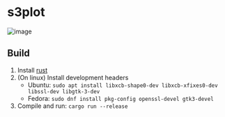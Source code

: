 # s3plot

![image](https://github.com/user-attachments/assets/ed0f909d-8a30-4e87-b39b-ca7607dc13bf)

## Build
1. Install [rust](https://www.rust-lang.org/tools/install)
2. (On linux) Install development headers
    - Ubuntu: `sudo apt install libxcb-shape0-dev libxcb-xfixes0-dev libssl-dev libgtk-3-dev`
    - Fedora: `sudo dnf install pkg-config openssl-devel gtk3-devel`
3. Compile and run: `cargo run --release`
